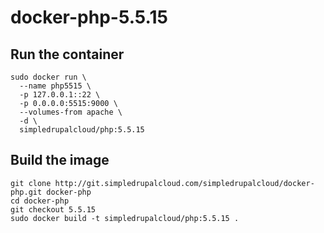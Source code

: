 docker-php-5.5.15
=================

Run the container
-----------------

    sudo docker run \
      --name php5515 \
      -p 127.0.0.1::22 \
      -p 0.0.0.0:5515:9000 \
      --volumes-from apache \
      -d \
      simpledrupalcloud/php:5.5.15

Build the image
---------------

    git clone http://git.simpledrupalcloud.com/simpledrupalcloud/docker-php.git docker-php
    cd docker-php
    git checkout 5.5.15
    sudo docker build -t simpledrupalcloud/php:5.5.15 .